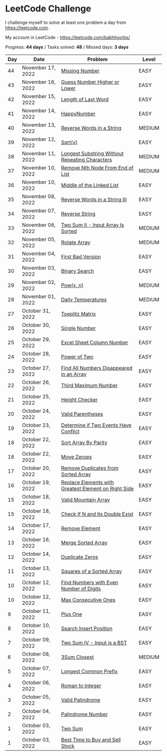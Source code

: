# LeetCode Challenge
I challenge myself to solve at least one problem a day from https://leetcode.com. 

My account in LeetCode - https://leetcode.com/bakhtiyorbs/ 

Progress: **44 days** / Tasks solved: **48** / Missed days: **3 days**

| Day | Date              | Problem                                                                                                                                    | Level  |
|-----|-------------------|--------------------------------------------------------------------------------------------------------------------------------------------|--------|
| 44  | November 17, 2022 | [Missing Number](https://leetcode.com/problems/missing-number)                                                                             | EASY   |
| 43  | November 16, 2022 | [Guess Number Higher or Lower](https://leetcode.com/problems/guess-number-higher-or-lower)                                                 | EASY   |
| 42  | November 15, 2022 | [Length of Last Word](https://leetcode.com/problems/length-of-last-word)                                                                   | EASY   |
| 41  | November 14, 2022 | [HappyNumber](https://leetcode.com/problems/happy-number)                                                                                  | EASY   |
| 40  | November 13, 2022 | [Reverse Words in a String](https://leetcode.com/problems/reverse-words-in-a-string)                                                       | MEDIUM |
| 39  | November 12, 2022 | [Sqrt(x)](https://leetcode.com/problems/sqrtx)                                                                                             | EASY   |
| 38  | November 11, 2022 | [Longest Substring Without Repeating Characters](https://leetcode.com/problems/longest-substring-without-repeating-characters)             | MEDIUM |
| 37  | November 10, 2022 | [Remove Nth Node From End of List](https://leetcode.com/problems/remove-nth-node-from-end-of-list)                                         | MEDIUM |
| 36  | November 10, 2022 | [Middle of the Linked List](https://leetcode.com/problems/middle-of-the-linked-list)                                                       | EASY   |
| 35  | November 08, 2022 | [Reverse Words in a String III](https://leetcode.com/problems/reverse-words-in-a-string-iii)                                               | EASY   |
| 34  | November 07, 2022 | [Reverse String](https://leetcode.com/problems/reverse-string)                                                                             | EASY   |
| 33  | November 06, 2022 | [Two Sum II - Input Array Is Sorted](https://leetcode.com/problems/two-sum-ii-input-array-is-sorted)                                       | MEDIUM |
| 32  | November 05, 2022 | [Rotate Array](https://leetcode.com/problems/rotate-array)                                                                                 | MEDIUM |
| 31  | November 04, 2022 | [First Bad Version](https://leetcode.com/problems/first-bad-version)                                                                       | EASY   |
| 30  | November 03, 2022 | [Binary Search](https://leetcode.com/problems/binary-search)                                                                               | EASY   |
| 29  | November 02, 2022 | [Pow(x, n)](https://leetcode.com/problems/powx-n)                                                                                          | MEDIUM |
| 28  | November 01, 2022 | [Daily Temperatures](https://leetcode.com/problems/daily-temperatures)                                                                     | MEDIUM |
| 27  | October 31, 2022  | [Toeplitz Matrix](https://leetcode.com/problems/toeplitz-matrix)                                                                           | EASY   |
| 26  | October 30, 2022  | [Single Number](https://leetcode.com/problems/single-number)                                                                               | EASY   |
| 25  | October 29, 2022  | [Excel Sheet Column Number](https://leetcode.com/problems/excel-sheet-column-number)                                                       | EASY   |
| 24  | October 28, 2022  | [Power of Two](https://leetcode.com/problems/power-of-two)                                                                                 | EASY   |
| 23  | October 27, 2022  | [Find All Numbers Disappeared in an Array](https://leetcode.com/problems/find-all-numbers-disappeared-in-an-array)                         | EASY   |
| 22  | October 26, 2022  | [Third Maximum Number](https://leetcode.com/problems/third-maximum-number)                                                                 | EASY   |
| 21  | October 25, 2022  | [Height Checker](https://leetcode.com/problems/height-checker)                                                                             | EASY   |
| 20  | October 24, 2022  | [Valid Parentheses](https://leetcode.com/problems/valid-parentheses)                                                                       | EASY   |
| 19  | October 23, 2022  | [Determine if Two Events Have Conflict](https://leetcode.com/contest/weekly-contest-316/problems/determine-if-two-events-have-conflict)    | EASY   |
| 18  | October 22, 2022  | [Sort Array By Parity](https://leetcode.com/problems/sort-array-by-parity)                                                                 | EASY   |
| 18  | October 22, 2022  | [Move Zeroes](https://leetcode.com/problems/move-zeroes)                                                                                   | EASY   |
| 17  | October 20, 2022  | [Remove Duplicates from Sorted Array](https://leetcode.com/problems/remove-duplicates-from-sorted-array)                                   | EASY   |
| 16  | October 19, 2022  | [Replace Elements with Greatest Element on Right Side](https://leetcode.com/problems/replace-elements-with-greatest-element-on-right-side) | EASY   |
| 15  | October 18, 2022  | [Valid Mountain Array](https://leetcode.com/problems/valid-mountain-array)                                                                 | EASY   |
| 15  | October 18, 2022  | [Check If N and Its Double Exist](https://leetcode.com/problems/check-if-n-and-its-double-exist)                                           | EASY   |
| 14  | October 17, 2022  | [Remove Element](https://leetcode.com/problems/remove-element)                                                                             | EASY   |
| 13  | October 16, 2022  | [Merge Sorted Array](https://leetcode.com/problems/merge-sorted-array)                                                                     | EASY   |
| 12  | October 14, 2022  | [Duplicate Zeros](https://leetcode.com/problems/duplicate-zeros)                                                                           | EASY   |
| 11  | October 13, 2022  | [Squares of a Sorted Array](https://leetcode.com/problems/squares-of-a-sorted-array)                                                       | EASY   |
| 10  | October 12, 2022  | [Find Numbers with Even Number of Digits](https://leetcode.com/problems/find-numbers-with-even-number-of-digits)                           | EASY   |
| 10  | October 12, 2022  | [Max Consecutive Ones](https://leetcode.com/problems/max-consecutive-ones)                                                                 | EASY   |
| 9   | October 11, 2022  | [Plus One](https://leetcode.com/problems/plus-one)                                                                                         | EASY   |
| 8   | October 10, 2022  | [Search Insert Position](https://leetcode.com/problems/search-insert-position)                                                             | EASY   |
| 7   | October 09, 2022  | [Two Sum IV - Input is a BST](https://leetcode.com/problems/two-sum-iv-input-is-a-bst)                                                     | EASY   |
| 6   | October 08, 2022  | [3Sum Closest](https://leetcode.com/problems/3sum-closest)                                                                                 | MEDIUM |
| 5   | October 07, 2022  | [Longest Common Prefix](https://leetcode.com/problems/longest-common-prefix)                                                               | EASY   |
| 4   | October 06, 2022  | [Roman to Integer](https://leetcode.com/problems/roman-to-integer)                                                                         | EASY   |
| 3   | October 05, 2022  | [Valid Palindrome](https://leetcode.com/problems/valid-palindrome)                                                                         | EASY   |
| 2   | October 04, 2022  | [Palindrome Number](https://leetcode.com/problems/palindrome-number)                                                                       | EASY   |
| 1   | October 03, 2022  | [Two Sum](https://leetcode.com/problems/two-sum)                                                                                           | EASY   |
| 1   | October 03, 2022  | [Best Time to Buy and Sell Stock](https://leetcode.com/problems/best-time-to-buy-and-sell-stock)                                           | EASY   |

